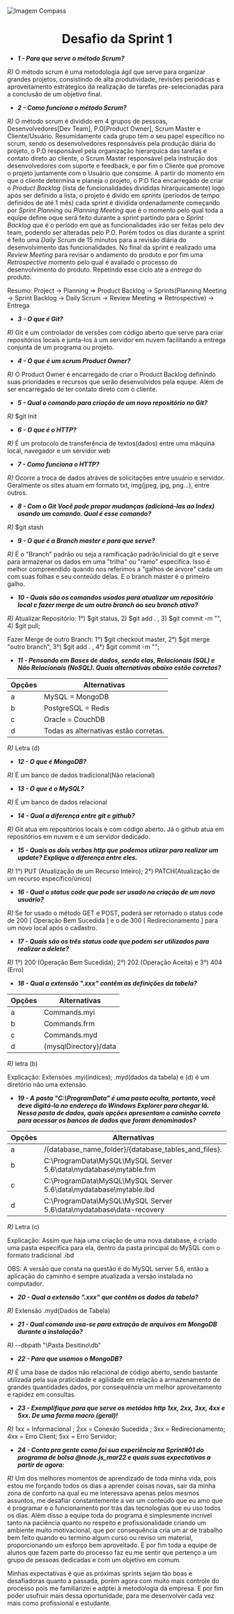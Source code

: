 ![Imagem Compass](https://webjump.com.br/wp-content/uploads/2021/08/compassuol-logo-min.png)

<div align="center">
<h1>Desafio da Sprint 1</h1>
</div>

* ***1 - Para que serve o método Scrum?***


_R)_  O método scrum é uma metodologia ágil que serve para organizar grandes projetos, consistindo de alta produtividade, revisões periódicas e aproveitamento estrátegico da realização de tarefas pre-selecionadas para a conclusão de um objetivo final.



* ***2 - Como funciona o método Scrum?*** 


_R)_ O método scrum é dividido  em 4 grupos de pessoas, Desenvolvedores[Dev Team], P.O[Product Owner], Scrum Master e Cliente/Usuário. Resumidamente cada grupo tem o seu papel específico no scrum, sendo os desenvolvedores responsáveis pela produção diária do projeto, o P.O responsável pela organização hierarquica das tarefas e contato direto ao cliente, o Scrum Master responsável pela instrução dos desenvolvedores com suporte e feedback, e por fim o Cliente que promove o projeto juntamente com o Usuário que consome. 
A partir do momento em que o cliente determina e planeja o projeto, o P.O fica encarregado de criar o *Product Backlog* (lista de funcionalidades divididas hirarquicamente) logo após ser definido a lista, o projeto é divido em *sprints* (períodos de tempo definidos de até 1 mês) cada sprint é dividida ordenadamente começando por *Sprint Planning* ou *Planning Meeting* que é o momento pelo qual toda a equipe define oque será feito durante a sprint partindo para o *Sprint Backlog* que é o período em que as funcionalidades irão ser feitas pelo dev team, podendo ser alteradas pelo P.O. Porém todos os dias durante a sprint é feito uma *Daily Scrum* de 15 minutos para a revisão diária do desenvolvimento das funcionalidades. No final da sprint é realizado uma *Review Meeting* para revisar o andamento do produto e por fim uma *Retrospective* momento pelo qual é avaliado o processo do desenvolvimento do produto. Repetindo esse ciclo até a *entrega* do produto.  

Resumo: Project -> Planning =>  Product Backlog -> Sprints(Planning Meeting -> Sprint Backlog -> Daily Scrum -> Review Meeting => Retrospective) -> Entrega


* ***3 - O que é Git?*** 


_R)_ Git é um controlador de versões com código aberto que serve para criar repositórios locais e junta-los à um servidor em nuvem facilitando a entrega conjunta de um programa ou projeto. 



* ***4 - O que é um scrum Product Owner?***


_R)_ O Product Owner é encarregado de criar o Product Backlog definindo suas prioridades e recursos que serão desenvolvidos pela equipe. Além de ser encarregado de ter contato direto com o cliente.



* ***5 - Qual o comando para criação de um novo repositório no Git?*** 


_R)_ $git Init


* ***6 - O que é o HTTP?***


_R)_ É um protocolo de transferência de textos(dados) entre uma máquina local, navegador e um servidor web



* ***7 - Como funciona o HTTP?***


_R)_ Ocorre a troca de dados atráves de solicitações entre usuário e servidor. Geralmente os sites atuam em formato txt, img(jpeg, jpg, png...), entre outros. 



* ***8 - Com o Git Você pode propor mudanças (adicioná-las ao Index) usando um comando. Qual é esse comando?***   


_R)_ $git stash



* ***9 - O que é a Branch master e para que serve?*** 

_R)_ É o "Branch" padrão ou seja a ramificação padrão/inicial do git e serve para armazenar os dados em uma "trilha" ou "ramo" especifíca. Isso é melhor compreendido quando nos referimos a "galhos de árvore" cada um com suas folhas e seu conteúdo delas. E o branch master é o primeiro galho.



* ***10 - Quais são os comandos usados para atualizar um repositório local e fazer merge de um outro branch ao seu branch ativo?*** 

_R)_ Atualizar Repositório: 1°) $git status,  2) $git add . , 3) $git commit -m "",  4) $git pull; 

Fazer Merge de outro Branch: 1°) $git checkout master, 2°) $git merge "outro branch", 3°) $git add . , 4°) $git commit -m ""; 



* ***11 - Pensando em Bases de dados, sendo elas, Relacionais (SQL) e Não Relacionais (NoSQL). Quais alternativas abaixo estão corretas?*** 

Opções | Alternativas 
---------| --------------------------------------
    a    | MySQL = MongoDB 
    b    | PostgreSQL = Redis 
    c    | Oracle = CouchDB 
    d    | Todas as alternativas estão corretas.

_R)_ Letra (d)



* ***12 - O que é MongoDB?*** 

_R)_ É um banco de dados tradicional(Não relacional) 




* ***13 - O que é o MySQL?*** 

_R)_ É um banco de dados relacional




* ***14 - Qual a diferença entre git e github?***

_R)_ Git atua em repositórios locais e com código aberto. Já o github atua em repositórios em nuvem e é um servidor dedicado. 




* ***15 - Quais os dois verbos http que podemos utiizar para realizar um update? Explique a diferença entre eles.*** 

_R)_  1°) PUT (Atualização de um Recurso Inteiro); 2°) PATCH(Atualização de um recurso específico/único)




* ***16 - Qual o status code que pode ser usado na criação de um novo usuário?*** 

_R)_  Se for usado o método GET e POST, poderá ser retornado o status code de 200 [ Operação Bem Sucedida ]  e o de 300 [ Redirecionamento ] para um novo local após o cadastro.




* ***17 - Quais são os três status code que podem ser utilizados para realizar o delete?***

_R)_ 1°) 200 (Operação Bem Sucedida); 2°) 202 (Operação Aceita) e 3°) 404 (Erro)



* ***18 - Qual a extensão ".xxx" contêm as definições da tabela?*** 

Opções | Alternativas 
---------| --------------------------------------
    a       | Commands.myi  
    b    | Commands.frm
    c    | Commands.myd  
    d    | {mysqlDirectory}/data

_R)_ letra (b) 

Explicação:  Extensões .myi(indíces); .myd(dados da tabela) e (d) é um diretório não uma extensão.  



* ***19 - A pasta "C:\ProgramData" é uma pasta oculta, portanto, você deve digitá-la no endereço do Windows Explorer para chegar lá. Nessa pasta de dados, quais opções apresentam o caminho correto para acessar os bancos de dados que foram denominados?***

Opções | Alternativas 
---------| --------------------------------------
    a    |  /{database_name_folder}/{database_tables_and_files}.  
    b    | C:\ProgramData\MySQL\MySQL Server 5.6\data\mydatabase\mytable.frm 
    c    | C:\ProgramData\MySQL\MySQL Server 5.6\data\mydatabase\mytable.ibd  
    d    | C:\ProgramData\MySQL\MySQL Server 5.6\data\mydatabase\data-recovery 

_R)_ Letra (c) 

Explicação: Assim que haja uma criação de uma nova database, é criado uma pasta especifíca para ela, dentro da pasta principal do MySQL com o formato tradicional .ibd

OBS: A versão que consta na questão é do MySQL server 5.6, então a aplicação do caminho é sempre atualizada a versão instalada no computador. 



* ***20 - Qual a extensão ".xxx" que contêm os dados da tabela?*** 

_R)_ Extensão .myd(Dados de Tabela)



* ***21 - Qual comando usa-se para extração de arquivos em MongoDB durante a instalação?***

_R)_ --dbpath "\Pasta Desitino\db"



* ***22 - Para que usamos o MongoDB?*** 

_R)_ É uma base de dados não relacional de código aberto, sendo bastante utilizada pela sua praticidade e agilidade em relação a armazenamento de grandes quantidades dados, por consequência um melhor aproveitamento e rapidez em consultas.  



* ***23 - Exemplifique para que serve os metódos http 1xx, 2xx, 3xx, 4xx e 5xx. De uma forma macro (geral)!***

_R)_ 1xx = Informacional  ; 2xx = Conexão Sucedida ; 3xx = Redirecionamento; 4xx = Erro Client; 5xx = Erro Servidor;  



* ***24 - Conta pra gente como foi sua experiência na Sprint#01 do programa de bolsa @node.js_mar22 e quais suas expectativas a partir de agora:*** 

_R)_ Um dos melhores momentos de aprendizado de toda minha vida, pois estou me forçando todos os dias a aprender coisas novas, sair da minha zona de conforto na qual eu me interessava apenas pelos mesmos assuntos, me desafiar constantemente a ver um conteúdo que eu amo que é programar e o funcionamento por trás das tecnologias que eu uso todos os dias. Além disso a equipe toda do programa é simplesmente incrível tanto na paciência quanto no respeito e profissionalidade criando um ambiente muito motivacional, que por consequência cria um ar de trabalho bem feito quando eu termino algum curso ou reviso um material, proporcionando um esforço bem aproveitado. E por fim toda a equipe de alunos que fazem parte do processo faz eu me sentir que pertenço a um grupo de pessoas dedicadas e com um objetivo em comum. 

Minhas expectativas é que as próximas sprints sejam tão boas e desafiadoras quanto a passada, porém agora com muito mais controle do processo pois me familiarizei e adptei à metodologia da empresa. E por fim poder usufruir mais dessa oportunidade, para me desenvolver cada vez mais como profissional e estudante. 

